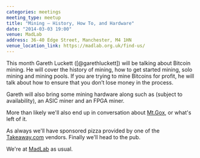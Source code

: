 ```yaml
---
categories: meetings
meeting_type: meetup
title: "Mining – History, How To, and Hardware"
date: "2014-03-03 19:00"
venue: MadLab
address: 36-40 Edge Street, Manchester, M4 1HN
venue_location_link: https://madlab.org.uk/find-us/
---
```


This month Gareth Luckett ([@garethluckett]) will be talking about Bitcoin mining. He will cover the history of mining, how to get started mining, solo mining and mining pools. If you are trying to mine Bitcoins for profit, he will talk about how to ensure that you don’t lose money in the process.

Gareth will also bring some mining hardware along such as (subject to availability), an ASIC miner and an FPGA miner.

More than likely we'll also end up in conversation about [Mt.Gox][mtgox], or what's left of it.

As always we'll have sponsored pizza provided by one of the [Takeaway.com][takeaway] vendors. Finally we'll head to the pub.

We're at [MadLab][madlab-event] as usual.

[madlab-event]: http://madlab.org.uk/content/bitcoin-manchester-7/
[takeaway]: http://www.takeaway.com/
[garethluckett]: https://twitter.com/garethluckett
[mtgox]: https://www.mtgox.com/

